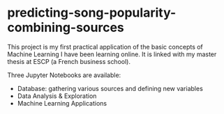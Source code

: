 # predicting-song-popularity-combining-sources
This project is my first practical application of the basic concepts of Machine Learning I have been learning online. It is linked with my master thesis at ESCP (a French business school).

Three Jupyter Notebooks are available:
  * Database: gathering various sources and defining new variables
  * Data Analysis & Exploration
  * Machine Learning Applications
